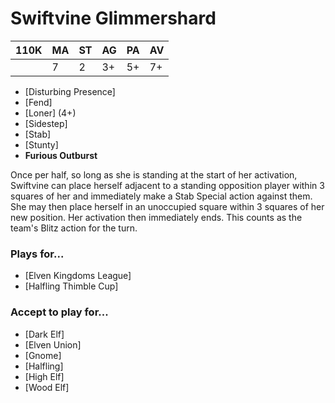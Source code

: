 # Swiftvine Glimmershard

| 110K | MA | ST | AG | PA | AV |
| ---- | -- | -- | -- | -- | -- |
|      | 7  | 2  | 3+ | 5+ | 7+ |

* [Disturbing Presence]
* [Fend]
* [Loner] (4+)
* [Sidestep]
* [Stab]
* [Stunty]
* **Furious Outburst**

Once per half, so long as she is standing at the start of her activation, Swiftvine can place herself adjacent to a standing opposition player within 3 squares of her and immediately make a Stab Special action against them. She may then place herself in an unoccupied square within 3 squares of her new position. Her activation then immediately ends. This counts as the team's Blitz action for the turn.

### Plays for...

* [Elven Kingdoms League]
* [Halfling Thimble Cup]

### Accept to play for...

* [Dark Elf]
* [Elven Union]
* [Gnome]
* [Halfling]
* [High Elf]
* [Wood Elf]